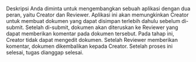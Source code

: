 Deskripsi
Anda diminta untuk mengembangkan sebuah aplikasi dengan dua peran, yaitu Creator dan Reviewer. Aplikasi ini akan memungkinkan Creator untuk membuat dokumen yang dapat disimpan terlebih dahulu sebelum di-submit. Setelah di-submit, dokumen akan diteruskan ke Reviewer yang dapat memberikan komentar pada dokumen tersebut. Pada tahap ini, Creator tidak dapat mengedit dokumen. Setelah Reviewer memberikan komentar, dokumen dikembalikan kepada Creator. Setelah proses ini selesai, tugas dianggap selesai.